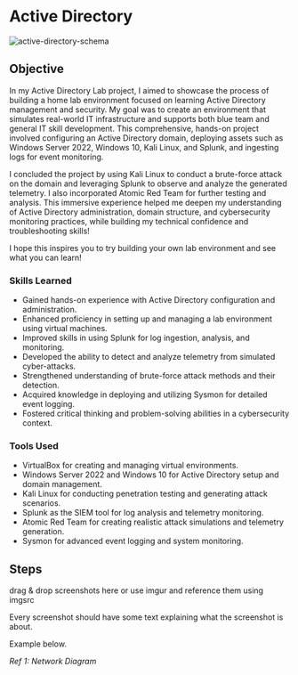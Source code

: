 # Active Directory

![active-directory-schema](https://github.com/user-attachments/assets/e6462b6d-8240-43b5-9f1e-0429f76162e3)

## Objective

In my Active Directory Lab project, I aimed to showcase the process of building a home lab environment focused on learning Active Directory management and security. My goal was to create an environment that simulates real-world IT infrastructure and supports both blue team and general IT skill development. This comprehensive, hands-on project involved configuring an Active Directory domain, deploying assets such as Windows Server 2022, Windows 10, Kali Linux, and Splunk, and ingesting logs for event monitoring.

I concluded the project by using Kali Linux to conduct a brute-force attack on the domain and leveraging Splunk to observe and analyze the generated telemetry. I also incorporated Atomic Red Team for further testing and analysis. This immersive experience helped me deepen my understanding of Active Directory administration, domain structure, and cybersecurity monitoring practices, while building my technical confidence and troubleshooting skills!

I hope this inspires you to try building your own lab environment and see what you can learn!



### Skills Learned

- Gained hands-on experience with Active Directory configuration and administration.
- Enhanced proficiency in setting up and managing a lab environment using virtual machines.
- Improved skills in using Splunk for log ingestion, analysis, and monitoring.
- Developed the ability to detect and analyze telemetry from simulated cyber-attacks.
- Strengthened understanding of brute-force attack methods and their detection.
- Acquired knowledge in deploying and utilizing Sysmon for detailed event logging.
- Fostered critical thinking and problem-solving abilities in a cybersecurity context.

### Tools Used

- VirtualBox for creating and managing virtual environments.
- Windows Server 2022 and Windows 10 for Active Directory setup and domain management.
- Kali Linux for conducting penetration testing and generating attack scenarios.
- Splunk as the SIEM tool for log analysis and telemetry monitoring.
- Atomic Red Team for creating realistic attack simulations and telemetry generation.
- Sysmon for advanced event logging and system monitoring.

## Steps
drag & drop screenshots here or use imgur and reference them using imgsrc

Every screenshot should have some text explaining what the screenshot is about.

Example below.

*Ref 1: Network Diagram*
